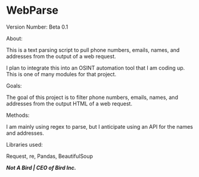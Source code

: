 # WebParse
Version Number: Beta 0.1

About:

This is a text parsing script to pull phone numbers, emails, names, and addresses from the output of a web request.

I plan to integrate this into an OSINT automation tool that I am coding up. This is one of many modules for that project.

Goals:

The goal of this project is to filter phone numbers, emails, names, and addresses from the output HTML of a web request.

Methods:

I am mainly using regex to parse, but I anticipate using an API for the names and addresses.

Libraries used:

Request, re, Pandas, BeautifulSoup


***Not A Bird | CEO of Bird Inc.***


  
  
